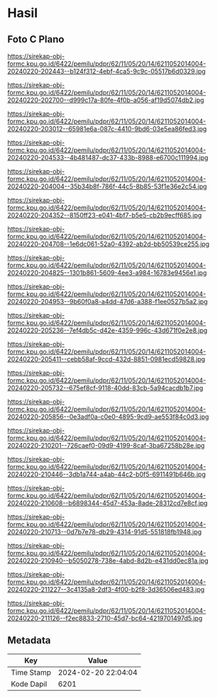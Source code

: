 # Hasil

## Foto C Plano

https://sirekap-obj-formc.kpu.go.id/6422/pemilu/pdpr/62/11/05/20/14/6211052014004-20240220-202443--b124f312-4ebf-4ca5-9c9c-05517b6d0329.jpg

https://sirekap-obj-formc.kpu.go.id/6422/pemilu/pdpr/62/11/05/20/14/6211052014004-20240220-202700--d999c17a-80fe-4f0b-a056-af19d5074db2.jpg

https://sirekap-obj-formc.kpu.go.id/6422/pemilu/pdpr/62/11/05/20/14/6211052014004-20240220-203012--65981e6a-087c-4410-9bd6-03e5ea86fed3.jpg

https://sirekap-obj-formc.kpu.go.id/6422/pemilu/pdpr/62/11/05/20/14/6211052014004-20240220-204533--4b481487-dc37-433b-8988-e6700c111994.jpg

https://sirekap-obj-formc.kpu.go.id/6422/pemilu/pdpr/62/11/05/20/14/6211052014004-20240220-204004--35b34b8f-786f-44c5-8b85-53f1e36e2c54.jpg

https://sirekap-obj-formc.kpu.go.id/6422/pemilu/pdpr/62/11/05/20/14/6211052014004-20240220-204352--8150ff23-e041-4bf7-b5e5-cb2b9ecff685.jpg

https://sirekap-obj-formc.kpu.go.id/6422/pemilu/pdpr/62/11/05/20/14/6211052014004-20240220-204708--1e6dc061-52a0-4392-ab2d-bb50539ce255.jpg

https://sirekap-obj-formc.kpu.go.id/6422/pemilu/pdpr/62/11/05/20/14/6211052014004-20240220-204825--1301b861-5609-4ee3-a984-16783e9456e1.jpg

https://sirekap-obj-formc.kpu.go.id/6422/pemilu/pdpr/62/11/05/20/14/6211052014004-20240220-204953--9b60f0a8-a4dd-47d6-a388-f1ee0527b5a2.jpg

https://sirekap-obj-formc.kpu.go.id/6422/pemilu/pdpr/62/11/05/20/14/6211052014004-20240220-205236--7ef4db5c-d42e-4359-996c-43d671f0e2e8.jpg

https://sirekap-obj-formc.kpu.go.id/6422/pemilu/pdpr/62/11/05/20/14/6211052014004-20240220-205411--cebb58af-9ccd-432d-8851-0981ecd59828.jpg

https://sirekap-obj-formc.kpu.go.id/6422/pemilu/pdpr/62/11/05/20/14/6211052014004-20240220-205732--675ef8cf-9118-40dd-83cb-5a94cacdb1b7.jpg

https://sirekap-obj-formc.kpu.go.id/6422/pemilu/pdpr/62/11/05/20/14/6211052014004-20240220-205856--0e3adf0a-c0e0-4895-9cd9-ae553f84c0d3.jpg

https://sirekap-obj-formc.kpu.go.id/6422/pemilu/pdpr/62/11/05/20/14/6211052014004-20240220-210201--726caef0-09d9-4199-8caf-3ba67258b28e.jpg

https://sirekap-obj-formc.kpu.go.id/6422/pemilu/pdpr/62/11/05/20/14/6211052014004-20240220-210446--3db1a744-a4ab-44c2-b0f5-6911491b646b.jpg

https://sirekap-obj-formc.kpu.go.id/6422/pemilu/pdpr/62/11/05/20/14/6211052014004-20240220-210608--b6898344-45d7-453a-8ade-28312cd7e8cf.jpg

https://sirekap-obj-formc.kpu.go.id/6422/pemilu/pdpr/62/11/05/20/14/6211052014004-20240220-210713--0d7b7e78-db29-4314-91d5-551818fb1948.jpg

https://sirekap-obj-formc.kpu.go.id/6422/pemilu/pdpr/62/11/05/20/14/6211052014004-20240220-210940--b5050278-738e-4abd-8d2b-e431dd0ec81a.jpg

https://sirekap-obj-formc.kpu.go.id/6422/pemilu/pdpr/62/11/05/20/14/6211052014004-20240220-211227--3c4135a8-2df3-4f00-b2f8-3d36506ed483.jpg

https://sirekap-obj-formc.kpu.go.id/6422/pemilu/pdpr/62/11/05/20/14/6211052014004-20240220-211126--f2ec8833-2710-45d7-bc64-4219701497d5.jpg


## Metadata

| Key        | Value               |
| ---------- | ------------------- |
| Time Stamp | 2024-02-20 22:04:04 |
| Kode Dapil | 6201                |




